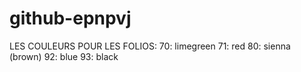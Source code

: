 # github-epnpvj

LES COULEURS POUR LES FOLIOS:
70: limegreen
71: red
80: sienna (brown)
92: blue
93: black
